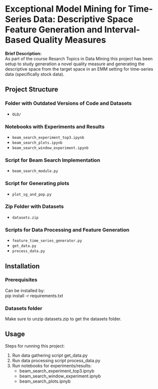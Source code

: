 # Exceptional Model Mining for Time-Series Data: Descriptive Space Feature Generation and Interval-Based Quality Measures

**Brief Description:**  
As part of the course Resarch Topics in Data Mining this project has been setup to study generation a novel quality measure and generating the descriptive space from the target space in an EMM setting for time-series data (specifically stock data).

## Project Structure

### Folder with Outdated Versions of Code and Datasets
- `OLD/`

### Notebooks with Experiments and Results
- `beam_search_experiment_top3.ipynb`  
- `beam_search_plots.ipynb`  
- `beam_search_window_experiment.ipynb`  

### Script for Beam Search Implementation
- `beam_search_module.py`

### Script for Generating plots
- `plot_sg_and_pop.py`  

### Zip Folder with Datasets
- `datasets.zip`

### Scripts for Data Processing and Feature Generation
- `feature_time_series_generator.py`  
- `get_data.py`  
- `process_data.py`

## Installation
### Prerequisites
Can be installed by:  
pip install -r requirements.txt

### Datasets folder
Make sure to unzip datasets.zip to get the datasets folder.

## Usage
Steps for running this project:
1. Run data gathering script get_data.py
2. Run data processing script process_data.py
3. Run notebooks for experiments/results:
    - beam_search_experiment_top3.ipnyb
    - beam_search_window_experiment.ipnyb
    - beam_search_plots.ipnyb